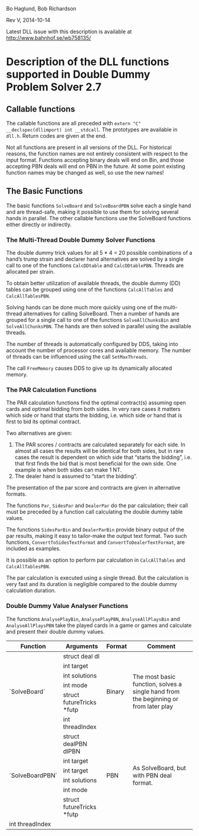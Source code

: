Bo Haglund, Bob Richardson

Rev V, 2014-10-14

Latest DLL issue with this description is available at http://www.bahnhof.se/wb758135/

# Description of the DLL functions supported in Double Dummy Problem Solver 2.7
## Callable functions
The callable functions are all preceded with `extern "C" __declspec(dllimport) int __stdcall`.  The prototypes are available in `dll.h`. 
Return codes are given at the end.

Not all functions are present in all versions of the DLL.  For historical reasons, the function names are not entirely consistent with respect to the input format.  Functions accepting binary deals will end on Bin, and those accepting PBN deals will end on PBN in the future.  At some point existing function names may be changed as well, so use the new names!

## The Basic Functions

The basic functions `SolveBoard` and `SolveBoardPBN` solve each a single hand and are thread-safe, making it possible to use them for solving several hands in parallel. The other callable functions use the SolveBoard functions either directly or indirectly.

### The Multi-Thread Double Dummy Solver Functions

The double dummy trick values for all 5 * 4 = 20 possible combinations of a hand’s trump strain and declarer hand alternatives are solved by a single call to one of the functions `CalcDDtable` and `CalcDDtablePBN`. Threads are allocated per strain.

To obtain better utilization of available threads, the double dummy (DD) tables can be grouped using one of the functions `CalcAllTables` and `CalcAllTablesPBN`.

Solving hands can be done much more quickly using one of the multi-thread alternatives for calling SolveBoard. Then a number of hands are grouped for a single call to one of the functions `SolveAllChunksBin` and `SolveAllChunksPBN`.  The hands are then solved in parallel using the available threads.

The number of threads is automatically configured by DDS, taking into account the number of processor cores and available memory.  The number of threads can be influenced using the call `SetMaxThreads`.

The call `FreeMemory` causes DDS to give up its dynamically allocated memory.

### The PAR Calculation Functions

The PAR calculation functions find the optimal contract(s) assuming open cards and optimal bidding from both sides. In very rare cases it matters which side or hand that starts the bidding, i.e. which side or hand that is first to bid its optimal contract.

Two alternatives are given:

1. The PAR scores / contracts are calculated separately for each side. In almost all cases the results will be identical for both sides, but in rare cases the result is dependent on which side that “starts the bidding”, i.e. that first finds the bid that is most beneficial for the own side. One example is when both sides can make 1 NT.
2. The dealer hand is assumed to “start the bidding”. 

The presentation of the par score and contracts are given in alternative formats.

The functions `Par`, `SidesPar` and `DealerPar` do the par calculation; their call must be preceded by a function call calculating the double dummy table values.

The functions `SidesParBin` and `DealerParBin` provide binary output of the par results, making it easy to tailor-make the output text format. Two such functions, `ConvertToSidesTextFormat` and `ConvertToDealerTextFormat`, are included as examples. 

It is possible as an option to perform par calculation in `CalcAllTables` and `CalcAllTablesPBN`. 

The par calculation is executed using a single thread. But the calculation is very fast and its duration is negligible compared to the double dummy calculation duration.

### Double Dummy Value Analyser Functions

The functions `AnalysePlayBin`, `AnalysePlayPBN`, `AnalyseAllPlaysBin` and `AnalyseAllPlaysPBN` take the played cards in a game or games and calculate and present their double dummy values.

<table>
<thead>
<tr>
<th>Function</th><th>Arguments</th><th>Format</th><th>Comment</th>
</tr>
</thead>
<tbody>
<tr>
<td rowspan="6">`SolveBoard`</td><td>struct deal dl</td><td rowspan="6">Binary</td><td rowspan="6">The most basic function, solves a single hand from the beginning or from later play</td>
</tr>
<tr>
<td>int target</td>
</tr>
<tr>
<td>int solutions</td>
</tr>
<tr>
<td>int mode</td>
</tr>
<tr>
<td>struct futureTricks *futp</td>
</tr>
<tr><td>int threadIndex</td>
</tr>
<tr>
<td rowspan="6">`SolveBoardPBN`</td><td>struct dealPBN dlPBN</td><td rowspan="6">PBN</td><td rowspan="6">As SolveBoard, but with PBN deal format.</td>
</tr>
<tr>
<td>int target</td>
</tr>
<tr>
<td>int target</td>
</tr>
<tr>
<td>int solutions</td>
</tr>
<tr>
<td>int mode</td>
</tr>
<tr>
<td>struct futureTricks *futp</td>
</tr>
<tr>
<td>int threadIndex</td>
</tr>
</tbody>
</table>